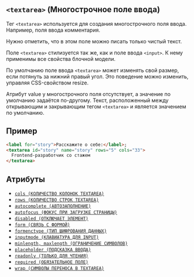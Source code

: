 ## `<textarea>` (Многострочное поле ввода)

Тег `<textarea>` используется для создания многострочного поля ввода. Например, поля ввода комментария.

Нужно отметить, что в этом поле можно писать только чистый текст.

Поле `<textarea>` стилизуется так же, как и поле ввода `<input>`. К нему применимы все свойства блочной модели.

По умолчанию поле ввода `<textarea>` может изменять свой размер, если потянуть за нижний правый угол. Это поведение можно изменить, управляя CSS-свойством resize.

Атрибут value у многострочного поля отсутствует, а значение по умолчанию задаётся по-другому. Текст, расположенный между открывающим и закрывающим тегом `<textarea>` и является значением по умолчанию.

## Пример

```html
<label for="story">Расскажите о себе:</label>;
<textarea id="story" name="story" rows="5" cols="33">
  Frontend-разработчик со стажем
</textarea>
```

## Атрибуты

- [`cols (КОЛИЧЕСТВО КОЛОНОК TEXTAREA)`](<../ATTRIBUTES FORM/cols.md>)
- [`rows (КОЛИЧЕСТВО СТРОК TEXTAREA)`](<../ATTRIBUTES FORM/rows.md>)
- [`autocomplete (АВТОЗАПОЛНЕНИЕ)`](<../ATTRIBUTES FORM/autocomplete.md>)
- [`autofocus (ФОКУС ПРИ ЗАГРУЗКЕ СТРАНИЦЫ)`](<../ATTRIBUTES FORM/autofocus.md>)
- [`disabled (ОТКЛЮЧАЕТ ЭЛЕМЕНТ)`](<../ATTRIBUTES FORM/disabled.md>)
- [`form (СВЯЗЬ С ФОРМОЙ)`](<../ATTRIBUTES FORM/form.md>)
- [`formenctype (ТИП ШИФРОВАНИЯ ДАННЫХ)`](<../ATTRIBUTES FORM/formenctype.md>)
- [`inputmode (КЛАВИАТУРА ДЛЯ INPUT)`](<../ATTRIBUTES FORM/inputmode.md>)
- [`minlength, maxlength (ОГРАНИЧЕНИЕ СИМВОЛОВ)`](<../ATTRIBUTES FORM/minlength, maxlength.md>)
- [`placeholder (ПОДСКАЗКА ВВОДА)`](<../ATTRIBUTES FORM/placeholder.md>)
- [`readonly (ТОЛЬКО ДЛЯ ЧТЕНИЯ)`](<../ATTRIBUTES FORM/readonly.md>)
- [`required (ОБЯЗАТЕЛЬНОЕ ПОЛЕ)`](<../ATTRIBUTES FORM/required.md>)
- [`wrap (СИМВОЛЫ ПЕРЕНОСА В TEXTAREA)`](<../ATTRIBUTES FORM/wrap.md>)
